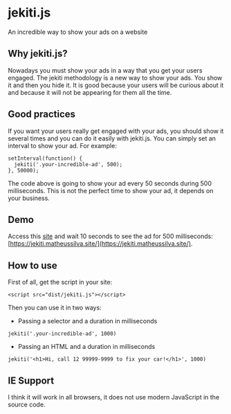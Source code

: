 # jekiti.js

An incredible way to show your ads on a website

## Why jekiti.js?

Nowadays you must show your ads in a way that you get your users engaged. The jekiti methodology is a new way to show your ads. You show it and then you hide it. It is good because your users will be curious about it and because it will not be appearing for them all the time.

## Good practices

If you want your users really get engaged with your ads, you should show it several times and you can do it easily with jekiti.js. You can simply set an interval to show your ad. For example:

```
setInterval(function() {
  jekiti('.your-incredible-ad', 500);
}, 50000);
```

The code above is going to show your ad every 50 seconds during 500 milliseconds. This is not the perfect time to show your ad, it depends on your business.

## Demo

Access this [site](https://jekiti.matheussilva.site/) and wait 10 seconds to see the ad for 500 milliseconds: [https://jekiti.matheussilva.site/](https://jekiti.matheussilva.site/).

## How to use

First of all, get the script in your site:

```
<script src="dist/jekiti.js"></script>
```

Then you can use it in two ways:

- Passing a selector and a duration in milliseconds

```
jekiti('.your-incredible-ad', 1000)
```

- Passing an HTML and a duration in milliseconds
```
jekiti('<h1>Hi, call 12 99999-9999 to fix your car!</h1>', 1000)
```

## IE Support

I think it will work in all browsers, it does not use modern JavaScript in the source code.
